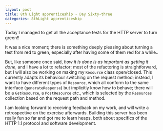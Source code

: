 ```yaml
---
layout: post
title: 8th Light apprenticeship - Day Sixty-three
categories: 8thLight apprenticeship
---
```


Today I managed to get all the acceptance tests for the HTTP server to turn green!!

It was a nice moment; there is something deeply pleasing about turning a test from
red to green, especially after having some of them red for a while..

But, like someone once said, *how it is done is as important as getting it done*,
and I have a lot to refactor; most of the refactoring is straightforward, but
I will also be working on making my `Resource` class open/closed. This currently
adapts its behaviour switching on the request method; instead, I want to have
different types of `Resource`, which all conform to the same interface (`generateResponse`)
but implicitly know how to behave; there will be a `GetResource`, a `PostResource`
etc., which is selected by the `Resources` collection based on the request path and
method.

I am looking forward to receiving feedback on my work, and will write a retrospective
on the exercise afterwards. Building this server has been really fun so far and
got me to learn heaps, both about specifics of the HTTP 1.1 protocol and software
development.

